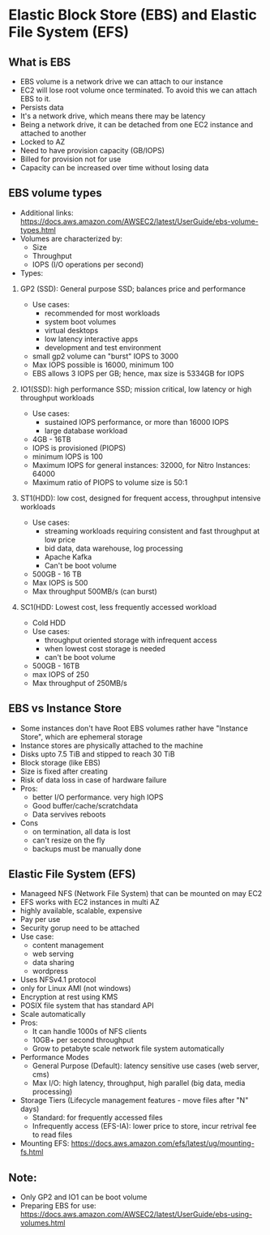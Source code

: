 # Elastic Block Store (EBS) and Elastic File System (EFS)

## What is EBS
* EBS volume is a network drive we can attach to our instance
* EC2 will lose root volume once terminated. To avoid this we can attach EBS to it.
* Persists data
* It's a network drive, which means there may be latency
* Being a network drive, it can be detached from one EC2 instance and attached to another
* Locked to AZ
* Need to have provision capacity (GB/IOPS)
* Billed for provision not for use
* Capacity can be increased over time without losing data

## EBS volume types
* Additional links: https://docs.aws.amazon.com/AWSEC2/latest/UserGuide/ebs-volume-types.html
* Volumes are characterized by:
	* Size
	* Throughput
	* IOPS (I/O operations per second)
* Types:

1. GP2 (SSD): General purpose SSD; balances price and performance
	* Use cases:
		* recommended for most workloads
		* system boot volumes
		* virtual desktops
		* low latency interactive apps
		* development and test environment
	* small gp2 volume can "burst" IOPS to 3000
	* Max IOPS possible is 16000, minimum 100
	* EBS allows 3 IOPS per GB; hence, max size is 5334GB for IOPS

2. IO1(SSD): high performance SSD; mission critical, low latency or high throughput workloads
	* Use cases:
		* sustained IOPS performance, or more than 16000 IOPS
		* large database workload
	* 4GB - 16TB
	* IOPS is provisioned (PIOPS)
	* minimum IOPS is 100
	* Maximum IOPS for general instances: 32000, for Nitro Instances: 64000
	* Maximum ratio of PIOPS to volume size is 50:1
3. ST1(HDD): low cost, designed for frequent access, throughput intensive workloads
	* Use cases:
		* streaming workloads requiring consistent and fast throughput at low price
		* bid data, data warehouse, log processing
		* Apache Kafka
		* Can't be boot volume
	* 500GB - 16 TB
	* Max IOPS is 500
	* Max throughput 500MB/s (can burst)
4. SC1(HDD: Lowest cost, less frequently accessed workload
	* Cold HDD
	* Use cases:
		* throughput oriented storage with infrequent access
		* when lowest cost storage is needed
		* can't be boot volume
	* 500GB - 16TB
	* max IOPS of 250
	* Max throughput of 250MB/s

## EBS vs Instance Store
* Some instances don't have Root EBS volumes rather have "Instance Store", which are ephemeral storage
* Instance stores are physically attached to the machine
* Disks upto 7.5 TiB and stipped to reach 30 TiB
* Block storage (like EBS)
* Size is fixed after creating
* Risk of data loss in case of hardware failure
* Pros:
	* better I/O performance. very high IOPS
	* Good buffer/cache/scratchdata
	* Data servives reboots
* Cons
	* on termination, all data is lost
	* can't resize on the fly
	* backups must be manually done

## Elastic File System (EFS)
* Manageed NFS (Network File System) that can be mounted on may EC2
* EFS works with EC2 instances in multi AZ
* highly available, scalable, expensive
* Pay per use
* Security gorup need to be attached
* Use case:
	* content management
	* web serving
	* data sharing
	* wordpress
* Uses NFSv4.1 protocol
* only for Linux AMI (not windows)
* Encryption at rest using KMS
* POSIX file system that has standard API
* Scale automatically
* Pros:
	* It can handle 1000s of NFS clients
	* 10GB+ per second throughput
	* Grow to petabyte scale network file system automatically
* Performance Modes
	* General Purpose (Default): latency sensitive use cases (web server, cms)
	* Max I/O: high latency, throughput, high parallel (big data, media processing)
* Storage Tiers (Lifecycle management features - move files after "N" days)
	* Standard: for frequently accessed files
	* Infrequently access (EFS-IA): lower price to store, incur retrival fee to read files
* Mounting EFS: https://docs.aws.amazon.com/efs/latest/ug/mounting-fs.html


## Note:
* Only GP2 and IO1 can be boot volume
* Preparing EBS for use: https://docs.aws.amazon.com/AWSEC2/latest/UserGuide/ebs-using-volumes.html 